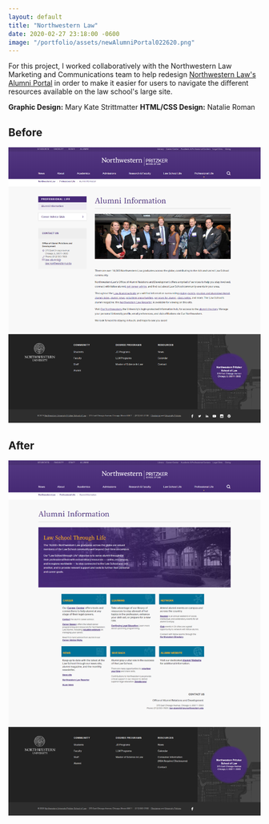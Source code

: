 ```yaml
---
layout: default
title: "Northwestern Law"
date: 2020-02-27 23:18:00 -0600
image: "/portfolio/assets/newAlumniPortal022620.png"
---
```

For this project, I worked collaboratively with the Northwestern Law Marketing and Communications team to help redesign [Northwestern Law's Alumni Portal](http://www.law.northwestern.edu/alumni/) in order to make it easier for users to navigate the different resources available on the law school's large site.

**Graphic Design:** Mary Kate Strittmatter
**HTML/CSS Design:** Natalie Roman

## Before
<img src="/portfolio/assets/oldAlumniPage010320.png" class="post-image" alt="A screenshot of the Alumni portal before redesign.">

## After
<img src="/portfolio/assets/newAlumniPortal022620.png" class="post-image" alt="A screenshot of the Alumni Portal after being redesigned.">
